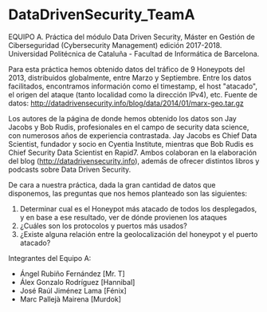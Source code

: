 # DataDrivenSecurity_TeamA

EQUIPO A. Práctica del módulo Data Driven Security, Máster en Gestión de Ciberseguridad (Cybersecurity Management) edición 2017-2018. Universidad Politécnica de Cataluña - Facultad de Informática de Barcelona. 

Para esta práctica hemos obtenido datos del tráfico de 9 Honeypots del 2013, distribuidos globalmente, entre Marzo y Septiembre. Entre los datos facilitados, encontramos información como el timestamp, el host "atacado", el origen del ataque (tanto localidad como la dirección IPv4), etc. Fuente de datos: http://datadrivensecurity.info/blog/data/2014/01/marx-geo.tar.gz

Los autores de la página de donde hemos obtenido los datos son Jay Jacobs y Bob Rudis, profesionales en el campo de security data science, con numerosos años de experiencia contrastada. Jay Jacobs es Chief Data Scientist, fundador y socio en Cyentia Institute, mientras que Bob Rudis es Chief Security Data Scientist en Rapid7. Ambos colaboran en la elaboración del blog (http://datadrivensecurity.info), además de ofrecer distintos libros y podcasts sobre Data Driven Security.

De cara a nuestra práctica, dada la gran cantidad de datos que disponemos, las preguntas que nos hemos planteado son las siguientes:

1. Determinar cual es el Honeypot más atacado de todos los desplegados, y en base a ese resultado, ver de dónde provienen los ataques
2. ¿Cuáles son los protocolos y puertos más usados?
3. ¿Existe alguna relación entre la geolocalización del honeypot y el puerto atacado?

Integrantes del Equipo A:
  
- Ángel Rubiño Fernández [Mr. T]
- Álex Gonzalo Rodríguez [Hannibal]
- José Raúl Jiménez Lama [Fénix]
- Marc Pallejà Mairena [Murdok]